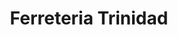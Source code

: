 ---
title: "Ferreteria Trinidad"
url: /santa-cruz-de-la-sierra/ferreteria-trinidad/
shop: Eisenwaren
---